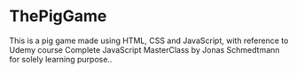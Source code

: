 # ThePigGame
This is a pig game made using HTML, CSS and JavaScript, with reference to Udemy course Complete JavaScript MasterClass by Jonas Schmedtmann for solely learning purpose..
